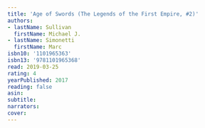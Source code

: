 ```yaml
---
title: 'Age of Swords (The Legends of the First Empire, #2)'
authors:
- lastName: Sullivan
  firstName: Michael J.
- lastName: Simonetti
  firstName: Marc
isbn10: '1101965363'
isbn13: '9781101965368'
read: 2019-03-25
rating: 4
yearPublished: 2017
reading: false
asin:
subtitle:
narrators:
cover:
---
```

